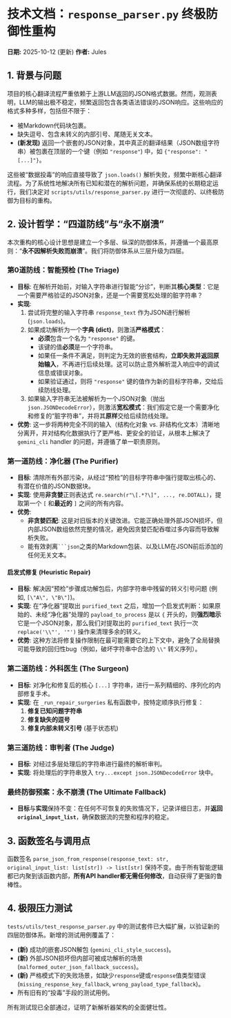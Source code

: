 # 技术文档：`response_parser.py` 终极防御性重构

**日期:** 2025-10-12 (更新)
**作者:** Jules

## 1. 背景与问题

项目的核心翻译流程严重依赖于上游LLM返回的JSON格式数据。然而，观测表明，LLM的输出极不稳定，频繁返回包含各类语法错误的JSON响应。这些响应的格式多种多样，包括但不限于：

- 被Markdown代码块包裹。
- 缺失逗号、包含未转义的内部引号、尾随无关文本。
- **(新发现)** 返回一个嵌套的JSON对象，其中真正的翻译结果（JSON数组字符串）被包裹在顶层的一个键（例如 `"response"`) 中，如 `{"response": "[...]"}`。

这些被“数据投毒”的响应直接导致了 `json.loads()` 解析失败，频繁中断核心翻译流程。为了系统性地解决所有已知和潜在的解析问题，并确保系统的长期稳定运行，我们决定对 `scripts/utils/response_parser.py` 进行一次彻底的、以终极防御为目标的重构。

## 2. 设计哲学：“四道防线”与“永不崩溃”

本次重构的核心设计思想是建立一个多层、纵深的防御体系，并遵循一个最高原则：“**永不因解析失败而崩溃**”。我们将防御体系从三层升级为四层。

### **第0道防线：智能预检 (The Triage)**

- **目标**: 在解析开始前，对输入字符串进行智能“分诊”，判断其**核心类型**：它是一个需要严格验证的JSON对象，还是一个需要宽松处理的脏字符串？
- **实现**:
    1.  尝试将完整的输入字符串 `response_text` 作为JSON进行解析 (`json.loads`)。
    2.  如果成功解析为一个**字典 (dict)**，则激活**严格模式**：
        - **必须**包含一个名为 `"response"` 的键。
        - 该键的值**必须**是一个字符串。
        - 如果任一条件不满足，则判定为无效的嵌套结构，**立即失败并返回原始输入**，不再进行后续处理。这可以防止意外解析混入响应中的调试信息或错误对象。
        - 如果验证通过，则将 `"response"` 键的值作为新的目标字符串，交给后续防线处理。
    3.  如果输入字符串无法被解析为一个JSON对象（抛出 `json.JSONDecodeError`），则激活**宽松模式**：我们假定它是一个需要净化和修复的“脏字符串”，并将其**原样**交给后续防线处理。
- **优势**: 这一步将两种完全不同的输入（结构化对象 vs. 非结构化文本）清晰地分离开，并对结构化数据执行了更严格、更安全的验证，从根本上解决了 `gemini_cli` handler 的问题，并遵循了单一职责原则。

### 第一道防线：净化器 (The Purifier)

- **目标**: 清除所有外部污染，从经过“预检”的目标字符串中强行提取出核心的、有潜在价值的JSON数据块。
- **实现**: 使用**非贪婪**正则表达式 `re.search(r"\[.*?\]", ..., re.DOTALL)`，提取第一个 `[` 和**最近的** `]` 之间的所有内容。
- **优势**:
    - **非贪婪匹配**: 这是对旧版本的关键改进。它能正确处理外部JSON损坏，但内部JSON数组依然完整的情况，避免因贪婪匹配吞噬过多内容而导致解析失败。
    - 能有效剥离` ```json `之类的Markdown包装、以及LLM在JSON前后添加的任何无关文本。

#### 启发式修复 (Heuristic Repair)

- **目标**: 解决因“预检”步骤成功解包后，内部字符串中残留的转义引号问题 (例如, `[\"A\", \"B\"]`)。
- **实现**: 在“净化器”提取出 `purified_text` 之后，增加一个启发式判断：如果原始的、未经“净化器”处理的 `payload_to_process` 是以 `{` 开头的，则**强烈暗示**它是一个JSON对象，那么我们对提取出的 `purified_text` 执行一次 `replace('\\"', '"')` 操作来清理多余的转义。
- **优势**: 这种方法将修复操作限制在最可能需要它的上下文中，避免了全局替换可能导致的回归性bug（例如，破坏字符串中合法的 `\\"` 转义序列）。

### 第二道防线：外科医生 (The Surgeon)
- **目标**: 对净化和修复后的核心 `[...]` 字符串，进行一系列精细的、序列化的内部修复手术。
- **实现**: 在 `_run_repair_surgeries` 私有函数中，按特定顺序执行修复：
    1.  **修复已知问题字符串**
    2.  **修复缺失的逗号**
    3.  **修复内部未转义引号** (基于状态机)

### 第三道防线：审判者 (The Judge)
- **目标**: 对经过多层处理后的字符串进行最终的解析审判。
- **实现**: 将处理后的字符串放入 `try...except json.JSONDecodeError` 块中。

### 最终防御预案：永不崩溃 (The Ultimate Fallback)
- **目标**与**实现**保持不变：在任何不可恢复的失败情况下，记录详细日志，并**返回 `original_input_list`**，确保数据流的完整和程序的稳定。

## 3. 函数签名与调用点
函数签名 `parse_json_from_response(response_text: str, original_input_list: list[str]) -> list[str]` 保持不变。由于所有智能逻辑都已内聚到该函数内部，**所有API handler都无需任何修改**，自动获得了更强的鲁棒性。

## 4. 极限压力测试
`tests/utils/test_response_parser.py` 中的测试套件已大幅扩展，以验证新的四层防御体系。新增的测试用例覆盖了：
- **(新)** 成功的嵌套JSON解包 (`gemini_cli_style_success`)。
- **(新)** 外部JSON损坏但内部可被成功解析的场景 (`malformed_outer_json_fallback_success`)。
- **(新)** 严格模式下的失败场景，如缺少`response`键或`response`值类型错误 (`missing_response_key_fallback`, `wrong_payload_type_fallback`)。
- 所有旧有的“投毒”手段的测试用例。

所有测试现已全部通过，证明了新解析器架构的全面健壮性。
